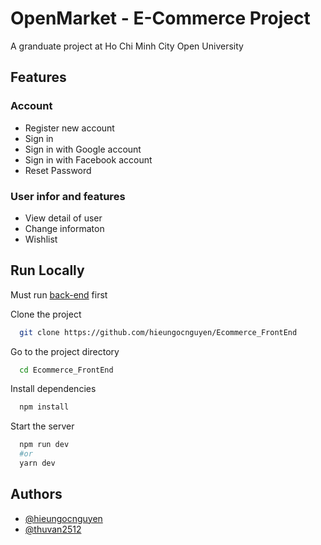 # OpenMarket - E-Commerce Project

A granduate project at Ho Chi Minh City Open University

## Features

### Account

-  Register new account
-  Sign in
-  Sign in with Google account
-  Sign in with Facebook account
-  Reset Password

### User infor and features

-  View detail of user
-  Change informaton
-  Wishlist

## Run Locally

Must run [back-end](https://github.com/thuvan2512/ecommerce-springboot) first

Clone the project

```bash
  git clone https://github.com/hieungocnguyen/Ecommerce_FrontEnd
```

Go to the project directory

```bash
  cd Ecommerce_FrontEnd
```

Install dependencies

```bash
  npm install
```

Start the server

```bash
  npm run dev
  #or
  yarn dev
```

## Authors

-  [@hieungocnguyen](https://github.com/hieungocnguyen)
-  [@thuvan2512](https://github.com/thuvan2512)
